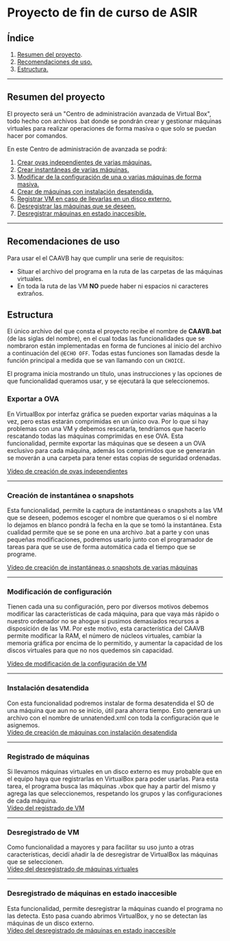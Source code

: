 # Proyecto de fin de curso de ASIR

## Índice

1. [Resumen del proyecto](#Resumen-del-proyecto).
2. [Recomendaciones de uso.](#Recomendaciones-de-uso)
3. [Estructura.](#Estructura)

-----

## Resumen del proyecto

El proyecto será un "Centro de administración avanzada de Virtual Box", todo hecho con archivos .bat donde se pondrán crear y gestionar máquinas virtuales para realizar operaciones de forma masiva o que solo se puedan hacer por comandos.  

En este Centro de administración de avanzada se podrá:  
1. [Crear ovas independientes de varias máquinas.](#Exportar-a-OVA)
2. [Crear instantáneas de varias máquinas.](#Creación-de-instantánea-o-snapshots)
3. [Modificar de la configuración de una  o varias máquinas de forma masiva.](#Modificación-de-configuración)
4. [Crear de máquinas con instalación desatendida.](#Instalación-desatendida)
5. [Registrar VM en caso de llevarlas en un disco externo.](#Registrado-de-máquinas)
6. [Desregistrar las máquinas que se deseen.](#Desregistrado-de-VM)
7. [Desregistrar máquinas en estado inaccesible.](#Desregistrado-de-máquinas-en-estado-inaccesible)

-----

## Recomendaciones de uso

Para usar el el CAAVB hay que cumplir una serie de requisitos:

- Situar el archivo del programa en la ruta de las carpetas de las máquinas virtuales.
- En toda la ruta de las VM **NO** puede haber ni espacios ni caracteres extraños.

## Estructura

El único archivo del que consta el proyecto recibe el nombre de **CAAVB.bat** (de las siglas del nombre), en el cual todas las funcionalidades que se nombraron están implementadas en forma de funciones al inicio del archivo a continuación del ```@ECHO OFF```. Todas estas funciones son llamadas desde la función principal a medida que se van llamando con un ```CHOICE```.  

El programa inicia mostrando un título, unas instrucciones y las opciones de que funcionalidad queramos usar, y se ejecutará la que seleccionemos.  

### Exportar a OVA

En VirtualBox por interfaz gráfica se pueden exportar varias máquinas a la vez, pero estas estarán comprimidas en un único ova. Por lo que si hay problemas con una VM y debemos rescatarla, tendríamos que hacerlo rescatando todas las máquinas comprimidas en ese OVA. Esta funcionalidad, permite exportar las máquinas que se deseen a un OVA exclusivo para cada máquina, además los comprimidos que se generarán se moverán a una carpeta para tener estas copias de seguridad ordenadas.  

[Vídeo de creación de ovas independientes](https://www.youtube.com/watch?v=Tq9ULu8pqoU&list=PLiBaBAbzo-JFW_wGCsT9UPUl9I9ZMFgju&index=9)  

-----

### Creación de instantánea o snapshots

Esta funcionalidad, permite la captura de instantáneas o snapshots a las VM que se deseen, podemos escoger el nombre que queramos o si el nombre lo dejamos en blanco pondrá la fecha en la que se tomó la instantánea. Esta cualidad permite que se se pone en una archivo .bat a parte y con unas pequeñas modificaciones, podremos usarlo junto con el programador de tareas para que se use de forma automática cada el tiempo que se programe.  

[Vídeo de creación de instantáneas o snapshots de varias máquinas ](https://www.youtube.com/watch?v=H1vgEjWjz6c&list=PLiBaBAbzo-JFW_wGCsT9UPUl9I9ZMFgju&index=7)  

-----

### Modificación de configuración
Tienen cada una su configuración, pero por diversos motivos debemos 
modificar las características de cada máquina, para que vaya más 
rápido o nuestro ordenador no se ahogue si pusimos demasiados recursos a 
disposición de las VM. Por este motivo, esta característica del CAAVB 
permite modificar la RAM, el número de núcleos virtuales, cambiar la 
memoria gráfica por encima de lo permitido, y aumentar la capacidad de 
los discos virtuales para que no nos quedemos sin capacidad.  

[Vídeo de modificación de la configuración de VM](https://www.youtube.com/watch?v=F-uV9ZoRekg&list=PLiBaBAbzo-JFW_wGCsT9UPUl9I9ZMFgju&index=6)  

-----
### Instalación desatendida
Con esta funcionalidad podremos instalar de forma desatendida el SO de 
una máquina que aun no se inicio, útil para ahorra tiempo. Esto generará 
un archivo con el nombre de unnatended.xml con toda la configuración que 
le asignemos.  
[Vídeo de creación de máquinas con instalación desatendida](https://www.youtube.com/watch?v=FWbabs2YDjQ&list=PLiBaBAbzo-JFW_wGCsT9UPUl9I9ZMFgju&index=8) 

-----
### Registrado de máquinas
Si llevamos máquinas virtuales en un disco externo es muy probable que 
en el equipo haya que registrarlas en VirtualBox para poder usarlas. 
Para esta tarea, el programa busca las máquinas .vbox que hay a partir 
del mismo y agrega las que seleccionemos, respetando los grupos y las 
configuraciones de cada máquina.  
[Vídeo del registrado de VM](https://www.youtube.com/watch?v=UFgeti-_gP4&list=PLiBaBAbzo-JFW_wGCsT9UPUl9I9ZMFgju&index=3)  

-----
### Desregistrado de VM
Como funcionalidad a mayores y para facilitar su uso junto a otras 
características, decidí añadir la de desregistrar de VirtualBox las 
máquinas que se seleccionen.  
[Vídeo del desregistrado de máquinas virtuales](https://www.youtube.com/watch?v=b0B9TUtgIDw&list=PLiBaBAbzo-JFW_wGCsT9UPUl9I9ZMFgju&index=4)  

-----
### Desregistrado de máquinas en estado inaccesible
Esta funcionalidad, permite desregistrar la máquinas cuando el programa 
no las detecta. Esto pasa cuando abrimos VirtualBox, y no se detectan 
las máquinas de un disco externo.  
[Vídeo del desregistrado de máquinas en estado inaccesible](https://www.youtube.com/watch?v=Pp2zRKARiLs&list=PLiBaBAbzo-JFW_wGCsT9UPUl9I9ZMFgju&index=10)  



